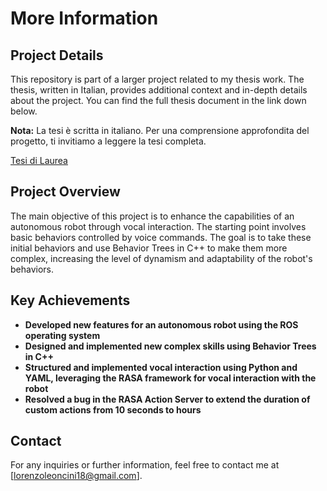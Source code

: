 # More Information

## Project Details

This repository is part of a larger project related to my thesis work. The thesis, written in Italian, provides additional context and in-depth details about the project. You can find the full thesis document in the link down below.

**Nota:** La tesi è scritta in italiano. Per una comprensione approfondita del progetto, ti invitiamo a leggere la tesi completa.

[Tesi di Laurea](https://drive.google.com/file/d/1E8GlbGUdTeAOGt3cpGkW1saGbpR9sHlA/view?usp=sharing)

## Project Overview

The main objective of this project is to enhance the capabilities of an autonomous robot through vocal interaction. The starting point involves basic behaviors controlled by voice commands. The goal is to take these initial behaviors and use Behavior Trees in C++ to make them more complex, increasing the level of dynamism and adaptability of the robot's behaviors.

## Key Achievements

- **Developed new features for an autonomous robot using the ROS operating system**
- **Designed and implemented new complex skills using Behavior Trees in C++**
- **Structured and implemented vocal interaction using Python and YAML, leveraging the RASA framework for vocal interaction with the robot**
- **Resolved a bug in the RASA Action Server to extend the duration of custom actions from 10 seconds to hours**

## Contact

For any inquiries or further information, feel free to contact me at [lorenzoleoncini18@gmail.com].


